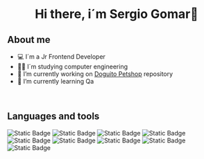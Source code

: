 <div align="center">
<h1 align="center">Hi there, i´m Sergio Gomar👋</h1>
</div>

## About me 
- 💻 I´m a Jr Frontend Developer
- 👨‍💻 I´m studying computer engineering
- 🐶 I’m currently working on [Doguito Petshop](https://github.com/serigio04/DoguitoPetshop) repository 
- 🌱 I’m currently learning Qa 
<br>

## Languages and tools
<p>
  <img alt="Static Badge" src="https://img.shields.io/badge/JavaScript-yellow">
  <img alt="Static Badge" src="https://img.shields.io/badge/HTML5-orange">
  <img alt="Static Badge" src="https://img.shields.io/badge/CSS3-blue">
  <img alt="Static Badge" src="https://img.shields.io/badge/REACT-0046FF">
  <img alt="Static Badge" src="https://img.shields.io/badge/Python-FFD100">
  <img alt="Static Badge" src="https://img.shields.io/badge/C%2B%2B-5900FF">
  <img alt="Static Badge" src="https://img.shields.io/badge/GitHub-black">
  <img alt="Static Badge" src="https://img.shields.io/badge/Selenium_IDE-green">
  <img alt="Static Badge" src="https://img.shields.io/badge/SQL-red">
</p>


